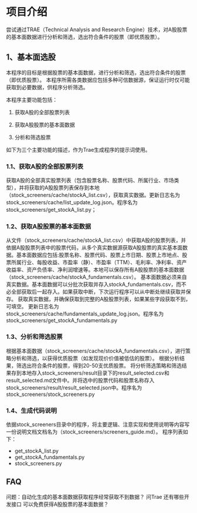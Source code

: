 # 项目介绍
尝试通过TRAE（Technical Analysis and Research Engine）技术，对A股股票的基本面数据进行分析和筛选，选出符合条件的股票（即优质股票）。

## 1、基本面选股
本程序的目标是根据股票的基本面数据，进行分析和筛选，选出符合条件的股票（即优质股票）。
本程序所需各类数据应包括多种可信数据源，保证运行时仅可能获取到必要数据，供程序分析筛选。

本程序主要功能包括：

1. 获取A股的全部股票列表

2. 获取A股股票的基本面数据

3. 分析和筛选股票

如下为三个主要功能的描述，作为Trae生成程序的提示词使用。

### 1.1、获取A股的全部股票列表
获取A股的全部真实股票列表（包含股票名称、股票代码、所属行业、市场类型），并将获取的A股股票列表保存到本地（stock_screeners/cache/stockA_list.csv），获取真实数据。更新日志名为stock_screeners/cache/list_update_log.json。程序名为stock_screeners/get_stockA_list.py；

### 1.2、获取A股股票的基本面数据
从文件（stock_screeners/cache/stockA_list.csv）中获取A股的股票列表，并依据A股股票列表中的股票代码，从多个真实数据源获取A股股票的真实基本面数据。基本面数据应包括:股票名称、股票代码、股票上市日期、股票上市地点、股票所属行业、每股收益、市盈率（静）、市盈率（TTM）、毛利率、净利率、资产收益率、资产负债率、净利润增速等。本地可以保存所有A股股票的基本面数据（stock_screeners/cache/stockA_fundamentals.csv）。
基本面数据必须来自真实数据。基本面数据可以分批次获取并存入stockA_fundamentals.csv，而不必全部获取后一起存入。如果获取中断，下次运行程序可以从中断处继续获取并保存。
获取真实数据，并确保获取到完整的A股股票列表，如果某些字段获取不到，可填空。
更新日志名为stock_screeners/cache/fundamentals_update_log.json。程序名为stock_screeners/get_stockA_fundamentals.py

### 1.3、分析和筛选股票
根据基本面数据（stock_screeners/cache/stockA_fundamentals.csv），进行策略分析和筛选，以获得优质股票（如发现现价价值被低估的股票）。
根据分析结果，筛选出符合条件的股票，得到20-50支优质股票。
将分析筛选策略和筛选结果存到本地存入stock_screeners/result目录下的result_selected.csv和result_selected.md文件中。并将选中的股票代码和股票名称存入stock_screeners/result/result_selected.json中。程序名为stock_screeners/stock_screeners.py

### 1.4、生成代码说明
依据stock_screeners目录中的程序，将主要逻辑、注意实现和使用说明等内容写一份说明文档文档名为（stock_screeners/screeners_guide.md）。
程序列表如下：

- get_stockA_list.py
- get_stockA_fundamentals.py
- stock_screeners.py


## FAQ
问题：自动化生成的基本面数据获取程序经常获取不到数据？
问Trae 还有哪些开发接口 可以免费获得A股股票的基本面数据？